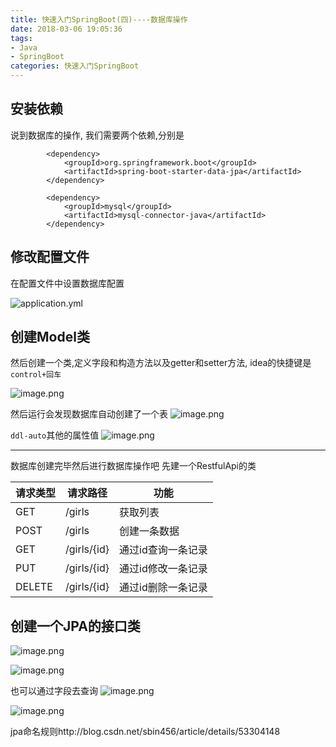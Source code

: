 ```yaml
---
title: 快速入门SpringBoot(四)----数据库操作
date: 2018-03-06 19:05:36
tags:
- Java
- SpringBoot
categories: 快速入门SpringBoot
---
```

## 安装依赖
说到数据库的操作, 我们需要两个依赖,分别是
```
        <dependency>
            <groupId>org.springframework.boot</groupId>
            <artifactId>spring-boot-starter-data-jpa</artifactId>
        </dependency>

        <dependency>
            <groupId>mysql</groupId>
            <artifactId>mysql-connector-java</artifactId>
        </dependency>
```

## 修改配置文件
在配置文件中设置数据库配置

![application.yml](http://upload-images.jianshu.io/upload_images/2663172-f6d4473cead7d0b9.png?imageMogr2/auto-orient/strip%7CimageView2/2/w/1240)

## 创建Model类
然后创建一个类,定义字段和构造方法以及getter和setter方法, idea的快捷键是`control+回车`

![image.png](http://upload-images.jianshu.io/upload_images/2663172-d1816f5484e0a44b.png?imageMogr2/auto-orient/strip%7CimageView2/2/w/1240)

然后运行会发现数据库自动创建了一个表
![image.png](http://upload-images.jianshu.io/upload_images/2663172-c4ef149c0b1666d5.png?imageMogr2/auto-orient/strip%7CimageView2/2/w/1240)

`ddl-auto`其他的属性值
![image.png](http://upload-images.jianshu.io/upload_images/2663172-fbe1f52db1dc262b.png?imageMogr2/auto-orient/strip%7CimageView2/2/w/1240)

***
数据库创建完毕然后进行数据库操作吧
先建一个RestfulApi的类

|请求类型|请求路径|功能|
|--|--|--|
|GET|/girls|获取列表|
|POST|/girls|创建一条数据|
|GET|/girls/{id}|通过id查询一条记录|
|PUT|/girls/{id}|通过id修改一条记录|
|DELETE|/girls/{id}|通过id删除一条记录|

## 创建一个JPA的接口类
![image.png](http://upload-images.jianshu.io/upload_images/2663172-f2b70cb2a344403a.png?imageMogr2/auto-orient/strip%7CimageView2/2/w/1240)

![image.png](http://upload-images.jianshu.io/upload_images/2663172-f87a913ac665fae4.png?imageMogr2/auto-orient/strip%7CimageView2/2/w/1240)

也可以通过字段去查询
![image.png](http://upload-images.jianshu.io/upload_images/2663172-ca98c153ac1b6a2d.png?imageMogr2/auto-orient/strip%7CimageView2/2/w/1240)

![image.png](http://upload-images.jianshu.io/upload_images/2663172-ab38480420a05907.png?imageMogr2/auto-orient/strip%7CimageView2/2/w/1240)

jpa命名规则http://blog.csdn.net/sbin456/article/details/53304148